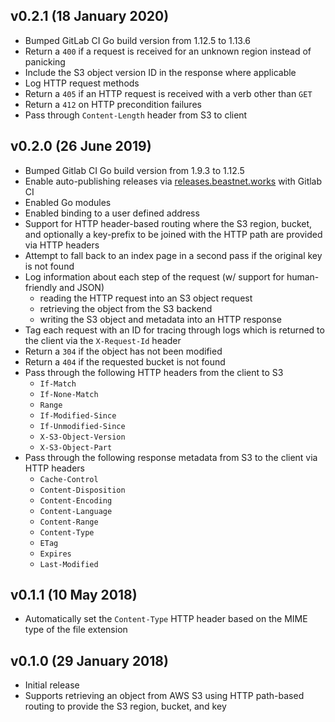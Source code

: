 ## v0.2.1 (18 January 2020)

- Bumped GitLab CI Go build version from 1.12.5 to 1.13.6
- Return a `400` if a request is received for an unknown region instead of panicking
- Include the S3 object version ID in the response where applicable
- Log HTTP request methods
- Return a `405` if an HTTP request is received with a verb other than `GET`
- Return a `412` on HTTP precondition failures
- Pass through `Content-Length` header from S3 to client

## v0.2.0 (26 June 2019)

- Bumped Gitlab CI Go build version from 1.9.3 to 1.12.5
- Enable auto-publishing releases via [releases.beastnet.works](#) with Gitlab CI
- Enabled Go modules
- Enabled binding to a user defined address
- Support for HTTP header-based routing where the S3 region, bucket, and optionally a key-prefix to be joined with the HTTP path are provided via HTTP headers
- Attempt to fall back to an index page in a second pass if the original key is not found 
- Log information about each step of the request (w/ support for human-friendly and JSON)
    - reading the HTTP request into an S3 object request
    - retrieving the object from the S3 backend
    - writing the S3 object and metadata into an HTTP response
- Tag each request with an ID for tracing through logs which is returned to the client via the `X-Request-Id` header
- Return a `304` if the object has not been modified
- Return a `404` if the requested bucket is not found
- Pass through the following HTTP headers from the client to S3
    - `If-Match`
    - `If-None-Match`
    - `Range`
    - `If-Modified-Since`
    - `If-Unmodified-Since`
    - `X-S3-Object-Version`
    - `X-S3-Object-Part`
- Pass through the following response metadata from S3 to the client via HTTP headers
    - `Cache-Control`
    - `Content-Disposition`
    - `Content-Encoding`
    - `Content-Language`
    - `Content-Range`
    - `Content-Type`
    - `ETag`
    - `Expires`
    - `Last-Modified`
    
## v0.1.1 (10 May 2018)

- Automatically set the `Content-Type` HTTP header based on the MIME type of the file extension

## v0.1.0 (29 January 2018)

- Initial release
- Supports retrieving an object from AWS S3 using HTTP path-based routing to provide the S3 region, bucket, and key